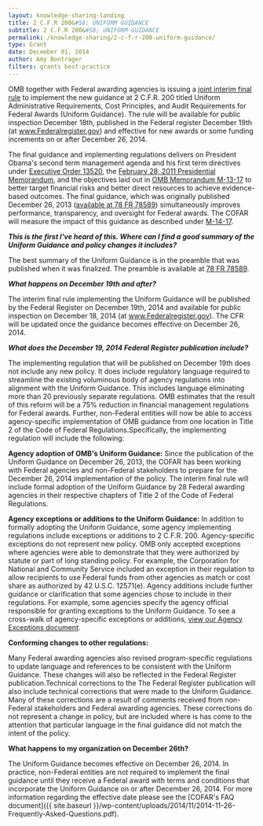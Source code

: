 ```yaml
---
layout: knowledge-sharing-landing
title: 2 C.F.R 200&#58; UNIFORM GUIDANCE
subtitle: 2 C.F.R 200&#58; UNIFORM GUIDANCE
permalink: /knowledge-sharing/2-c-f-r-200-uniform-guidance/
type: Grant
date: December 01, 2014
author: Amy Bontrager 
filters: grants best-practice
---
```


OMB together with Federal awarding agencies is issuing a [joint interim final rule](https://www.federalregister.gov/documents/2014/12/19/2014-28697/federal-awarding-agency-regulatory-implementation-of-office-of-management-and-budgets-uniform) to implement the new guidance at 2 C.F.R. 200 titled Uniform Administrative Requirements, Cost Principles, and Audit Requirements for Federal Awards (Uniform Guidance). The rule will be available for public inspection December 18th, published in the Federal register December 19th (at www.Federalregister.gov) and effective for new awards or some funding increments on or after December 26, 2014.

The final guidance and implementing regulations delivers on President Obama's second term management agenda and his first term directives under [Executive Order 13520](https://www.whitehouse.gov/the-press-office/executive-order-reducing-improper-payments), the [February 28, 2011 Presidential Memorandum](https://obamawhitehouse.archives.gov/the-press-office/2011/02/28/presidential-memorandum-administrative-flexibility), and the objectives laid out in [OMB Memorandum M-13-17](https://www.whitehouse.gov/sites/default/files/omb/memoranda/2013/m-13-17.pdf) to better target financial risks and better direct resources to achieve evidence-based outcomes. The final guidance, which was originally published December 26, 2013 ([available at 78 FR 78589](https://www.govinfo.gov/app/details/FR-2013-12-26/2013-30465)) simultaneously improves performance, transparency, and oversight for Federal awards. The COFAR will measure the impact of this guidance as described under [M-14-17](https://www.whitehouse.gov/sites/default/files/omb/memoranda/2014/m-14-17.pdf).

***This is the first I've heard of this. Where can I find a good summary of the Uniform Guidance and policy changes it includes?***

The best summary of the Uniform Guidance is in the preamble that was published when it was finalized. The preamble is available at [78 FR 78589](https://www.govinfo.gov/content/pkg/FR-2013-12-26/pdf/2013-30465.pdf).

***What happens on December 19th and after?***

The interim final rule implementing the Uniform Guidance will be published by the Federal Register on December 19th, 2014 and available for public inspection on December 18, 2014 (at www.Federalregister.gov). The CFR will be updated once the guidance becomes effective on December 26, 2014.

***What does the December 19, 2014 Federal Register publication include?***

The implementing regulation that will be published on December 19th does not include any new policy. It does include regulatory language required to streamline the existing voluminous body of agency regulations into alignment with the Uniform Guidance. This includes language eliminating more than 20 previously separate regulations. OMB estimates that the result of this reform will be a 75% reduction in financial management regulations for Federal awards. Further, non-Federal entities will now be able to access agency-specific implementation of OMB guidance from one location in Title 2 of the Code of Federal Regulations.Specifically, the implementing regulation will include the following:

**Agency adoption of OMB's Uniform Guidance:** Since the publication of the Uniform Guidance on December 26, 2013, the COFAR has been working with Federal agencies and non-Federal stakeholders to prepare for the December 26, 2014 implementation of the policy. The interim final rule will include formal adoption of the Uniform Guidance by 28 Federal awarding agencies in their respective chapters of Title 2 of the Code of Federal Regulations.

**Agency exceptions or additions to the Uniform Guidance:** In addition to formally adopting the Uniform Guidance, some agency implementing regulations include exceptions or additions to 2 C.F.R. 200. Agency-specific exceptions do not represent new policy. OMB only accepted exceptions where agencies were able to demonstrate that they were authorized by statute or part of long standing policy. For example, the Corporation for National and Community Service included an exception in their regulation to allow recipients to use Federal funds from other agencies as match or cost share as authorized by 42 U.S.C. 12571(e). Agency additions include further guidance or clarification that some agencies chose to include in their regulations. For example, some agencies specify the agency official responsible for granting exceptions to the Uniform Guidance. To see a cross-walk of agency-specific exceptions or additions, [view our Agency Exceptions document](https://cfo.gov//wp-content/uploads/2014/12/Agency-Exceptions.pdf).

**Conforming changes to other regulations:**

Many Federal awarding agencies also revised program-specific regulations to update language and references to be consistent with the Uniform Guidance. These changes will also be reflected in the Federal Register publication.Technical corrections to the The Federal Register publication will also include technical corrections that were made to the Uniform Guidance. Many of these corrections are a result of comments received from non-Federal stakeholders and Federal awarding agencies. These corrections do not represent a change in policy, but are included where is has come to the attention that particular language in the final guidance did not match the intent of the policy.

**What happens to my organization on December 26th?**

The Uniform Guidance becomes effective on December 26, 2014. In practice, non-Federal entities are not required to implement the final guidance until they receive a Federal award with terms and conditions that incorporate the Uniform Guidance on or after December 26, 2014. For more information regarding the effective date please see the [COFAR's FAQ document]({{ site.baseurl }}/wp-content/uploads/2014/11/2014-11-26-Frequently-Asked-Questions.pdf).

